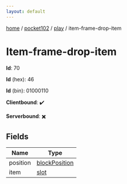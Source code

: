 ```yaml
---
layout: default
---
```


[home](/)  /  [pocket102](/protocol/pocket102)  /  [play](/protocol/pocket102/play)  /  item-frame-drop-item

# Item-frame-drop-item

**Id**: 70

**Id** (hex): 46

**Id** (bin): 01000110

**Clientbound**: ✔️

**Serverbound**: ✖️

## Fields

Name | Type
---|---
position | [blockPosition](/protocol/pocket102/types/block-position)
item | [slot](/protocol/pocket102/types/slot)

